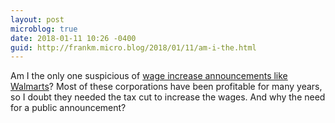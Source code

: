 ```yaml
---
layout: post
microblog: true
date: 2018-01-11 10:26 -0400
guid: http://frankm.micro.blog/2018/01/11/am-i-the.html
---
```

Am I the only one suspicious of [wage increase announcements like Walmarts](https://www.axios.com/walmart-boosting-1515675530-f1641dc4-c92c-4002-ab00-b2e8cf35d540.html)? Most of these corporations have been profitable for many years, so I doubt they needed the tax cut to increase the wages. And why the need for a public announcement? 
